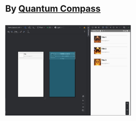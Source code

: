 <h1>By <a href="https://quantumcompass.yxz">Quantum Compass</a></h1>
<br \>
<img src="/image.jpg" width="400px">